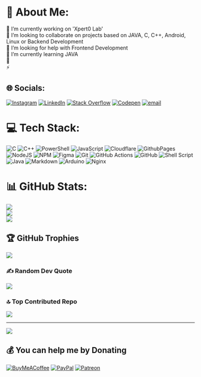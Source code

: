 # 💫 About Me:
🔭 I’m currently working on 'Xpert0 Lab'<br>👯 I’m looking to collaborate on projects based on JAVA, C, C++, Android, Linux or Backend Development<br>🤝 I’m looking for help with Frontend Development<br>🌱 I’m currently learning JAVA<br>💬<br>⚡


## 🌐 Socials:
[![Instagram](https://img.shields.io/badge/Instagram-%23E4405F.svg?logo=Instagram&logoColor=white)](https://instagram.com/ak.xpert0) [![LinkedIn](https://img.shields.io/badge/LinkedIn-%230077B5.svg?logo=linkedin&logoColor=white)](https://linkedin.com/in/archisman-kar-cse) [![Stack Overflow](https://img.shields.io/badge/-Stackoverflow-FE7A16?logo=stack-overflow&logoColor=white)](https://stackoverflow.com/users/xpert0) [![Codepen](https://img.shields.io/badge/Codepen-000000?logo=codepen&logoColor=white)](https://codepen.io/xpert0) [![email](https://img.shields.io/badge/Email-D14836?logo=gmail&logoColor=white)](mailto:0@dev.xpert0.in) 

# 💻 Tech Stack:
![C](https://img.shields.io/badge/c-%2300599C.svg?style=for-the-badge&logo=c&logoColor=white) ![C++](https://img.shields.io/badge/c++-%2300599C.svg?style=for-the-badge&logo=c%2B%2B&logoColor=white) ![PowerShell](https://img.shields.io/badge/PowerShell-%235391FE.svg?style=for-the-badge&logo=powershell&logoColor=white) ![JavaScript](https://img.shields.io/badge/javascript-%23323330.svg?style=for-the-badge&logo=javascript&logoColor=%23F7DF1E) ![Cloudflare](https://img.shields.io/badge/Cloudflare-F38020?style=for-the-badge&logo=Cloudflare&logoColor=white) ![GithubPages](https://img.shields.io/badge/github%20pages-121013?style=for-the-badge&logo=github&logoColor=white) ![NodeJS](https://img.shields.io/badge/node.js-6DA55F?style=for-the-badge&logo=node.js&logoColor=white) ![NPM](https://img.shields.io/badge/NPM-%23CB3837.svg?style=for-the-badge&logo=npm&logoColor=white) ![Figma](https://img.shields.io/badge/figma-%23F24E1E.svg?style=for-the-badge&logo=figma&logoColor=white) ![Git](https://img.shields.io/badge/git-%23F05033.svg?style=for-the-badge&logo=git&logoColor=white) ![GitHub Actions](https://img.shields.io/badge/github%20actions-%232671E5.svg?style=for-the-badge&logo=githubactions&logoColor=white) ![GitHub](https://img.shields.io/badge/github-%23121011.svg?style=for-the-badge&logo=github&logoColor=white) ![Shell Script](https://img.shields.io/badge/shell_script-%23121011.svg?style=for-the-badge&logo=gnu-bash&logoColor=white) ![Java](https://img.shields.io/badge/java-%23ED8B00.svg?style=for-the-badge&logo=openjdk&logoColor=white) ![Markdown](https://img.shields.io/badge/markdown-%23000000.svg?style=for-the-badge&logo=markdown&logoColor=white) ![Arduino](https://img.shields.io/badge/-Arduino-00979D?style=for-the-badge&logo=Arduino&logoColor=white) ![Nginx](https://img.shields.io/badge/nginx-%23009639.svg?style=for-the-badge&logo=nginx&logoColor=white)

# 📊 GitHub Stats:
![](https://github-readme-stats.vercel.app/api?username=xpert0&theme=github_dark&hide_border=false&include_all_commits=false&count_private=true)<br/>
![](https://streak-stats.demolab.com?user=xpert0&theme=github-dark)<br/>
![](https://github-readme-stats.vercel.app/api/top-langs/?username=xpert0&theme=github_dark&hide_border=false&include_all_commits=false&count_private=true&layout=compact)

## 🏆 GitHub Trophies
![](https://github-profile-trophy.vercel.app/?username=xpert0&theme=radical&no-frame=false&no-bg=false&margin-w=4)

### ✍️ Random Dev Quote
![](https://quotes-github-readme.vercel.app/api?type=horizontal&theme=radical)

### 🔝 Top Contributed Repo
![](https://github-contributor-stats.vercel.app/api?username=xpert0&limit=5&theme=dark&combine_all_yearly_contributions=true)

---
[![](https://visitcount.itsvg.in/api?id=xpert0&icon=8&color=1)](https://visitcount.itsvg.in)

  ## 💰 You can help me by Donating
  [![BuyMeACoffee](https://img.shields.io/badge/Buy%20Me%20a%20Coffee-ffdd00?style=for-the-badge&logo=buy-me-a-coffee&logoColor=black)](https://buymeacoffee.com/xpert0) [![PayPal](https://img.shields.io/badge/PayPal-00457C?style=for-the-badge&logo=paypal&logoColor=white)](https://paypal.me/xpert0) [![Patreon](https://img.shields.io/badge/Patreon-F96854?style=for-the-badge&logo=patreon&logoColor=white)](https://patreon.com/xpert0) 
